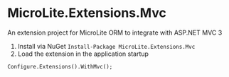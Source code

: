 MicroLite.Extensions.Mvc
========================

An extension project for MicroLite ORM to integrate with ASP.NET MVC 3

1. Install via NuGet `Install-Package MicroLite.Extensions.Mvc`
2. Load the extension in the application startup

`Configure.Extensions().WithMvc();`